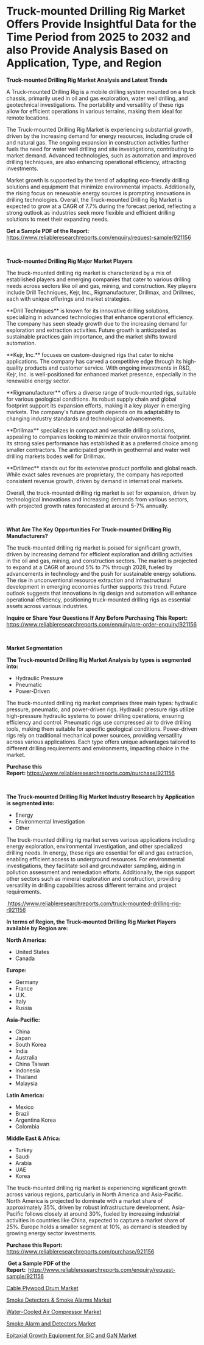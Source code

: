 <p><h1>Truck-mounted Drilling Rig Market Offers Provide Insightful Data for the Time Period from 2025 to 2032 and also Provide Analysis Based on Application, Type, and Region</h1></p><p><strong>Truck-mounted Drilling Rig Market Analysis and Latest Trends</strong></p>
<p><p>A Truck-mounted Drilling Rig is a mobile drilling system mounted on a truck chassis, primarily used in oil and gas exploration, water well drilling, and geotechnical investigations. The portability and versatility of these rigs allow for efficient operations in various terrains, making them ideal for remote locations. </p><p>The Truck-mounted Drilling Rig Market is experiencing substantial growth, driven by the increasing demand for energy resources, including crude oil and natural gas. The ongoing expansion in construction activities further fuels the need for water well drilling and site investigations, contributing to market demand. Advanced technologies, such as automation and improved drilling techniques, are also enhancing operational efficiency, attracting investments.</p><p>Market growth is supported by the trend of adopting eco-friendly drilling solutions and equipment that minimize environmental impacts. Additionally, the rising focus on renewable energy sources is prompting innovations in drilling technologies. Overall, the Truck-mounted Drilling Rig Market is expected to grow at a CAGR of 7.7% during the forecast period, reflecting a strong outlook as industries seek more flexible and efficient drilling solutions to meet their expanding needs.</p></p>
<p><strong>Get a Sample PDF of the Report:&nbsp;</strong> <a href="https://www.reliableresearchreports.com/enquiry/request-sample/921156?utm_campaign=37&utm_medium=2&utm_source=Github&utm_content=ia&utm_term=23022025&utm_id=truck-mounted-drilling-rig">https://www.reliableresearchreports.com/enquiry/request-sample/921156</a></p>
<p>&nbsp;</p>
<p><strong>Truck-mounted Drilling Rig Major Market Players</strong></p>
<p><p>The truck-mounted drilling rig market is characterized by a mix of established players and emerging companies that cater to various drilling needs across sectors like oil and gas, mining, and construction. Key players include Drill Techniques, Kejr, Inc., Rigmanufacturer, Drillmax, and Drillmec, each with unique offerings and market strategies.</p><p>**Drill Techniques** is known for its innovative drilling solutions, specializing in advanced technologies that enhance operational efficiency. The company has seen steady growth due to the increasing demand for exploration and extraction activities. Future growth is anticipated as sustainable practices gain importance, and the market shifts toward automation.</p><p>**Kejr, Inc.** focuses on custom-designed rigs that cater to niche applications. The company has carved a competitive edge through its high-quality products and customer service. With ongoing investments in R&D, Kejr, Inc. is well-positioned for enhanced market presence, especially in the renewable energy sector.</p><p>**Rigmanufacturer** offers a diverse range of truck-mounted rigs, suitable for various geological conditions. Its robust supply chain and global footprint support its expansion efforts, making it a key player in emerging markets. The company's future growth depends on its adaptability to changing industry standards and technological advancements.</p><p>**Drillmax** specializes in compact and versatile drilling solutions, appealing to companies looking to minimize their environmental footprint. Its strong sales performance has established it as a preferred choice among smaller contractors. The anticipated growth in geothermal and water well drilling markets bodes well for Drillmax.</p><p>**Drillmec** stands out for its extensive product portfolio and global reach. While exact sales revenues are proprietary, the company has reported consistent revenue growth, driven by demand in international markets.</p><p>Overall, the truck-mounted drilling rig market is set for expansion, driven by technological innovations and increasing demands from various sectors, with projected growth rates forecasted at around 5-7% annually.</p></p>
<p>&nbsp;</p>
<p><strong>What Are The Key Opportunities For Truck-mounted Drilling Rig Manufacturers?</strong></p>
<p><p>The truck-mounted drilling rig market is poised for significant growth, driven by increasing demand for efficient exploration and drilling activities in the oil and gas, mining, and construction sectors. The market is projected to expand at a CAGR of around 5% to 7% through 2028, fueled by advancements in technology and the push for sustainable energy solutions. The rise in unconventional resource extraction and infrastructural development in emerging economies further supports this trend. Future outlook suggests that innovations in rig design and automation will enhance operational efficiency, positioning truck-mounted drilling rigs as essential assets across various industries.</p></p>
<p><strong>Inquire or Share Your Questions If Any Before Purchasing This Report:</strong> <a href="https://www.reliableresearchreports.com/enquiry/pre-order-enquiry/921156?utm_campaign=37&utm_medium=2&utm_source=Github&utm_content=ia&utm_term=23022025&utm_id=truck-mounted-drilling-rig">https://www.reliableresearchreports.com/enquiry/pre-order-enquiry/921156</a></p>
<p>&nbsp;</p>
<p><strong>Market Segmentation</strong></p>
<p><strong>The Truck-mounted Drilling Rig Market Analysis by types is segmented into:</strong></p>
<p><ul><li>Hydraulic Pressure</li><li>Pneumatic</li><li>Power-Driven</li></ul></p>
<p><p>The truck-mounted drilling rig market comprises three main types: hydraulic pressure, pneumatic, and power-driven rigs. Hydraulic pressure rigs utilize high-pressure hydraulic systems to power drilling operations, ensuring efficiency and control. Pneumatic rigs use compressed air to drive drilling tools, making them suitable for specific geological conditions. Power-driven rigs rely on traditional mechanical power sources, providing versatility across various applications. Each type offers unique advantages tailored to different drilling requirements and environments, impacting choice in the market.</p></p>
<p><strong>Purchase this Report:&nbsp;</strong><a href="https://www.reliableresearchreports.com/purchase/921156?utm_campaign=37&utm_medium=2&utm_source=Github&utm_content=ia&utm_term=23022025&utm_id=truck-mounted-drilling-rig">https://www.reliableresearchreports.com/purchase/921156</a></p>
<p>&nbsp;</p>
<p><strong>The Truck-mounted Drilling Rig Market Industry Research by Application is segmented into:</strong></p>
<p><ul><li>Energy</li><li>Environmental Investigation</li><li>Other</li></ul></p>
<p><p>The truck-mounted drilling rig market serves various applications including energy exploration, environmental investigation, and other specialized drilling needs. In energy, these rigs are essential for oil and gas extraction, enabling efficient access to underground resources. For environmental investigations, they facilitate soil and groundwater sampling, aiding in pollution assessment and remediation efforts. Additionally, the rigs support other sectors such as mineral exploration and construction, providing versatility in drilling capabilities across different terrains and project requirements.</p></p>
<p><a href="https://www.reliableresearchreports.com/truck-mounted-drilling-rig-r921156?utm_campaign=37&utm_medium=2&utm_source=Github&utm_content=ia&utm_term=23022025&utm_id=truck-mounted-drilling-rig">&nbsp;https://www.reliableresearchreports.com/truck-mounted-drilling-rig-r921156</a></p>
<p><strong>In terms of Region, the Truck-mounted Drilling Rig Market Players available by Region are:</strong></p>
<p>
    <p> <strong> North America: </strong>
        <ul>
            <li>United States</li>
            <li>Canada</li>
        </ul>
        </p> 
    <p> <strong> Europe: </strong>
        <ul>
            <li>Germany</li>
            <li>France</li>
            <li>U.K.</li>
            <li>Italy</li>
            <li>Russia</li>
        </ul>
        </p> 
    <p> <strong> Asia-Pacific: </strong>
        <ul>
            <li>China</li>
            <li>Japan</li>
            <li>South Korea</li>
            <li>India</li>
            <li>Australia</li>
            <li>China Taiwan</li>
            <li>Indonesia</li>
            <li>Thailand</li>
            <li>Malaysia</li>
        </ul>
        </p> 
    <p> <strong> Latin America: </strong>
        <ul>
            <li>Mexico</li>
            <li>Brazil</li>
            <li>Argentina Korea</li>
            <li>Colombia</li>
        </ul>
        </p> 
    <p> <strong> Middle East & Africa: </strong>
        <ul>
            <li>Turkey</li>
            <li>Saudi</li>
            <li>Arabia</li>
            <li>UAE</li>
            <li>Korea</li>
        </ul>
    </p>
    </p>
<p><p>The truck-mounted drilling rig market is experiencing significant growth across various regions, particularly in North America and Asia-Pacific. North America is projected to dominate with a market share of approximately 35%, driven by robust infrastructure development. Asia-Pacific follows closely at around 30%, fueled by increasing industrial activities in countries like China, expected to capture a market share of 25%. Europe holds a smaller segment at 10%, as demand is steadied by growing energy sector investments.</p></p>
<p><strong>Purchase this Report: </strong><a href="https://www.reliableresearchreports.com/purchase/921156?utm_campaign=37&utm_medium=2&utm_source=Github&utm_content=ia&utm_term=23022025&utm_id=truck-mounted-drilling-rig">https://www.reliableresearchreports.com/purchase/921156</a></p>
<p>&nbsp;<strong>Get a Sample PDF of the Report:&nbsp;&nbsp;</strong><a href="https://www.reliableresearchreports.com/enquiry/request-sample/921156?utm_campaign=37&utm_medium=2&utm_source=Github&utm_content=ia&utm_term=23022025&utm_id=truck-mounted-drilling-rig">https://www.reliableresearchreports.com/enquiry/request-sample/921156</a></p>
<p><strong></strong></p>
<p><p><a href="https://github.com/porstheftyux/Market-Research-Report-List-1/blob/main/cable-plywood-drum-market.md?utm_campaign=37&utm_medium=2&utm_source=Github&utm_content=ia&utm_term=23022025&utm_id=truck-mounted-drilling-rig">Cable Plywood Drum Market</a></p><p><a href="https://github.com/jamesgomez337/Market-Research-Report-List-1/blob/main/smoke-detectors-smoke-alarms-market.md?utm_campaign=37&utm_medium=2&utm_source=Github&utm_content=ia&utm_term=23022025&utm_id=truck-mounted-drilling-rig">Smoke Detectors & Smoke Alarms Market</a></p><p><a href="https://github.com/tiagoamicijo/Market-Research-Report-List-1/blob/main/water-cooled-air-compressor-market.md?utm_campaign=37&utm_medium=2&utm_source=Github&utm_content=ia&utm_term=23022025&utm_id=truck-mounted-drilling-rig">Water-Cooled Air Compressor Market</a></p><p><a href="https://github.com/rigelciara0p/Market-Research-Report-List-1/blob/main/smoke-alarm-and-detectors-market.md?utm_campaign=37&utm_medium=2&utm_source=Github&utm_content=ia&utm_term=23022025&utm_id=truck-mounted-drilling-rig">Smoke Alarm and Detectors Market</a></p><p><a href="https://github.com/samesdufloiw/Market-Research-Report-List-1/blob/main/epitaxial-growth-equipment-for-sic-and-gan-market.md?utm_campaign=37&utm_medium=2&utm_source=Github&utm_content=ia&utm_term=23022025&utm_id=truck-mounted-drilling-rig">Epitaxial Growth Equipment for SiC and GaN Market</a></p></p>